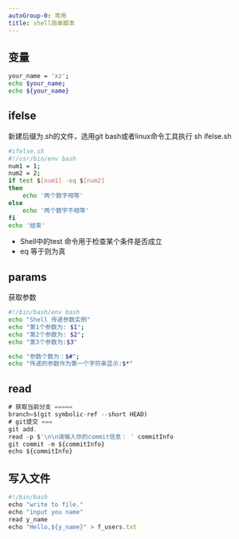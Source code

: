 ```yaml
---
autoGroup-0: 常用
title: shell简单脚本
---
```


## 变量
```sh
your_name = 'xz';
echo $your_name;
echo ${your_name}
```

## ifelse
新建后缀为.sh的文件，选用git bash或者linux命令工具执行 sh ifelse.sh
```sh
#ifelse.sh
#!/usr/bin/env bash
num1 = 1;
num2 = 2;
if test $[num1] -eq $[num2]
then 
    echo '两个数字相等'
else
    echo '两个数字不相等'
fi
echo '结束'
```
- Shell中的test 命令用于检查某个条件是否成立
- eq 等于则为真

## params 
获取参数
```sh
#!/bin/bash/env bash
echo "Shell 传递参数实例"
echo "第1个参数为: $1";
echo "第2个参数为: $2";
echo "第3个参数为:$3"

echo "参数个数为：$#";
echo "传递的参数作为第一个字符串显示:$*"
```
## read 
```js
# 获取当前分支 =====
branch=$(git symbolic-ref --short HEAD)
# git提交 ===
git add.
read -p $'\n\n请输入你的commit信息： ' commitInfo
git commit -m ${commitInfo}
echo ${commitInfo}
```
## 写入文件
```js
#!/bin/bash
echo "write to file."
echo "input you name"
read y_name
echo "Hello,${y_name}" > f_users.txt
```
